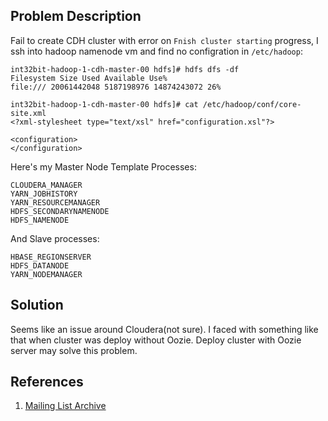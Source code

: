 ## Problem Description

Fail to create CDH cluster with error on `Fnish cluster starting` progress, I ssh into hadoop namenode vm and find no configration in `/etc/hadoop`:

```
int32bit-hadoop-1-cdh-master-00 hdfs]# hdfs dfs -df 
Filesystem Size Used Available Use% 
file:/// 20061442048 5187198976 14874243072 26% 
```

```
int32bit-hadoop-1-cdh-master-00 hdfs]# cat /etc/hadoop/conf/core-site.xml 
<?xml-stylesheet type="text/xsl" href="configuration.xsl"?> 

<configuration> 
</configuration> 
```

Here's my Master Node Template Processes: 

```
CLOUDERA_MANAGER 
YARN_JOBHISTORY 
YARN_RESOURCEMANAGER 
HDFS_SECONDARYNAMENODE 
HDFS_NAMENODE 
```

And Slave processes: 

```
HBASE_REGIONSERVER 
HDFS_DATANODE 
YARN_NODEMANAGER 
```

## Solution

Seems like an issue around Cloudera(not sure). I faced with something like that when cluster was deploy without Oozie.
Deploy cluster with Oozie server may solve this problem.

## References

1. [Mailing List Archive](http://www.gossamer-threads.com/lists/openstack/dev/56854?page=last)
